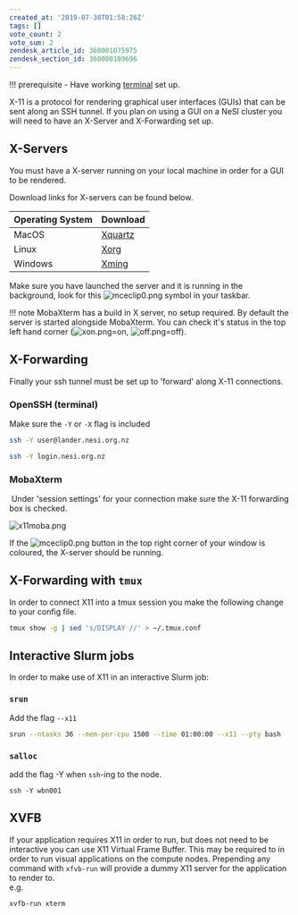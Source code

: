 ```yaml
---
created_at: '2019-07-30T01:58:26Z'
tags: []
vote_count: 2
vote_sum: 2
zendesk_article_id: 360001075975
zendesk_section_id: 360000189696
---
```


!!! prerequisite
    -   Have working
    [terminal](../Getting_Started/Accessing_the_HPCs/Choosing_and_Configuring_Software_for_Connecting_to_the_Clusters.md)
    set up.

X-11 is a protocol for rendering graphical user interfaces (GUIs) that
can be sent along an SSH tunnel. If you plan on using a GUI on a NeSI
cluster you will need to have an X-Server and X-Forwarding set up.

## X-Servers

You must have a X-server running on your local machine in order for a
GUI to be rendered.

Download links for X-servers can be found below.

| Operating System | Download                                          |
| ---------------- | ------------------------------------------------- |
| MacOS            | [Xquartz](https://www.xquartz.org/)               |
| Linux            | [Xorg](https://www.x.org/wiki/Releases/Download/) |
| Windows          | [Xming](https://sourceforge.net/projects/xming/)  |

Make sure you have launched the server and it is running in the
background, look for this ![mceclip0.png](../assets/images/X11_on_NeSI.png) symbol in your taskbar.

!!! note
     MobaXterm has a build in X server, no setup required. By default the
     server is started alongside MobaXterm. You can check it's status in
     the top left hand corner
     (![xon.png](../assets/images/X11_on_NeSI_0.png)=on, ![off.png](../assets/images/X11_on_NeSI_1.png)=off).

## X-Forwarding

Finally your ssh tunnel must be set up to 'forward' along X-11
connections.

### OpenSSH (terminal)

Make sure the `-Y` or `-X` flag is included

``` sh
ssh -Y user@lander.nesi.org.nz
```

``` sh
ssh -Y login.nesi.org.nz
```

### MobaXterm

 Under 'session settings' for your connection make sure the X-11
forwarding box is checked.

![x11moba.png](../assets/images/X11_on_NeSI_2.png)

If the ![mceclip0.png](../assets/images/X11_on_NeSI_3.png) button in
the top right corner of your window is coloured, the X-server should be
running.

## X-Forwarding with `tmux`

In order to connect X11 into a tmux session you make the following
change to your config file.

``` sh
tmux show -g | sed 's/DISPLAY //' > ~/.tmux.conf
```

## Interactive Slurm jobs

In order to make use of X11 in an interactive Slurm job:

### `srun`

Add the flag `--x11`

``` sh
srun --ntasks 36 --mem-per-cpu 1500 --time 01:00:00 --x11 --pty bash
```

### `salloc`

add the flag -Y when `ssh`-ing to the node.

``` sl
ssh -Y wbn001
```

## XVFB

If your application requires X11 in order to run, but does not need to
be interactive you can use X11 Virtual Frame Buffer. This may be
required to in order to run visual applications on the compute nodes.
Prepending any command with `xfvb-run` will provide a dummy X11 server
for the application to render to.  
e.g.

``` sh
xvfb-run xterm
```
